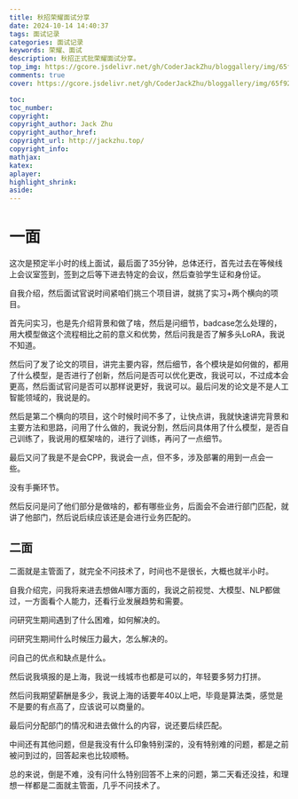 ```yaml
---
title: 秋招荣耀面试分享
date: 2024-10-14 14:40:37
tags: 面试记录
categories: 面试记录
keywords: 荣耀、面试
description: 秋招正式批荣耀面试分享。
top_img: https://gcore.jsdelivr.net/gh/CoderJackZhu/bloggallery/img/65f920634dd84d2fd4d66db85d113e3f.jpeg
comments: true
cover: https://gcore.jsdelivr.net/gh/CoderJackZhu/bloggallery/img/65f920634dd84d2fd4d66db85d113e3f.jpeg

toc:
toc_number:
copyright:
copyright_author: Jack Zhu
copyright_author_href: 
copyright_url: http://jackzhu.top/
copyright_info: 
mathjax: 
katex: 
aplayer: 
highlight_shrink: 
aside: 
---
```


# 一面

这次是预定半小时的线上面试，最后面了35分钟，总体还行，首先过去在等候线上会议室签到，签到之后等下进去特定的会议，然后查验学生证和身份证。


自我介绍，然后面试官说时间紧咱们挑三个项目讲，就挑了实习+两个横向的项目。

首先问实习，也是先介绍背景和做了啥，然后是问细节，badcase怎么处理的，用大模型做这个流程相比之前的意义和优势，然后问我是否了解多头LoRA，我说不知道。

然后问了发了论文的项目，讲完主要内容，然后细节，各个模块是如何做的，都用了什么模型，是否进行了创新，然后问是否可以优化更改，我说可以，不过成本会更高，然后面试官问是否可以那样说更好，我说可以。最后问发的论文是不是人工智能领域的，我说是的。

然后是第二个横向的项目，这个时候时间不多了，让快点讲，我就快速讲完背景和主要方法和思路，问用了什么做的，我说分割，然后问具体用了什么模型，是否自己训练了，我说用的框架啥的，进行了训练，再问了一点细节。


 最后又问了我是不是会CPP，我说会一点，但不多，涉及部署的用到一点会一些。

 没有手撕环节。

 然后反问是问了他们部分是做啥的，都有哪些业务，后面会不会进行部门匹配，就讲了他部门，然后说后续应该还是会进行业务匹配的。

 ## 二面

 二面就是主管面了，就完全不问技术了，时间也不是很长，大概也就半小时。

 自我介绍完，问我将来进去想做AI哪方面的，我说之前视觉、大模型、NLP都做过，一方面看个人能力，还看行业发展趋势和需要。

 问研究生期间遇到了什么困难，如何解决的。

 问研究生期间什么时候压力最大，怎么解决的。

 问自己的优点和缺点是什么。

然后说我填报的是上海，我说一线城市也都是可以的，年轻要多努力打拼。

然后问我期望薪酬是多少，我说上海的话要年40以上吧，毕竟是算法类，感觉是不是要的有点高了，应该说可以商量的。

最后问分配部门的情况和进去做什么的内容，说还要后续匹配。

中间还有其他问题，但是我没有什么印象特别深的，没有特别难的问题，都是之前被问到过的，回答起来也比较顺畅。

总的来说，倒是不难，没有问什么特别回答不上来的问题，第二天看还没挂，和理想一样都是二面就主管面，几乎不问技术了。

